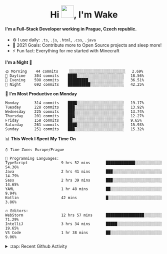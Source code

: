 <h1 align="center">Hi <img src="https://raw.githubusercontent.com/MrWakeCZ/MrWakeCZ/master/Hi.gif" width="40px" />, I'm Wake</h1>

#### I'm a Full-Stack Developer working in Prague, Czech republic.
- ⚙️ I use daily: `.ts`, `.js`, `.html`, `.css`, `.java`
- 🥅 2021 Goals: Contribute more to Open Source projects and sleep more!
- ⚡ Fun fact: Everything for me started with Minecraft

<!--START_SECTION:waka-->
**I'm a Night 🦉** 

```text
🌞 Morning    44 commits     ░░░░░░░░░░░░░░░░░░░░░░░░░   2.69% 
🌆 Daytime    304 commits    ████░░░░░░░░░░░░░░░░░░░░░   18.56% 
🌃 Evening    598 commits    █████████░░░░░░░░░░░░░░░░   36.51% 
🌙 Night      692 commits    ██████████░░░░░░░░░░░░░░░   42.25%

```
📅 **I'm Most Productive on Monday** 

```text
Monday       314 commits    ████░░░░░░░░░░░░░░░░░░░░░   19.17% 
Tuesday      228 commits    ███░░░░░░░░░░░░░░░░░░░░░░   13.92% 
Wednesday    225 commits    ███░░░░░░░░░░░░░░░░░░░░░░   13.74% 
Thursday     201 commits    ███░░░░░░░░░░░░░░░░░░░░░░   12.27% 
Friday       158 commits    ██░░░░░░░░░░░░░░░░░░░░░░░   9.65% 
Saturday     261 commits    ████░░░░░░░░░░░░░░░░░░░░░   15.93% 
Sunday       251 commits    ███░░░░░░░░░░░░░░░░░░░░░░   15.32%

```


📊 **This Week I Spent My Time On** 

```text
⌚︎ Time Zone: Europe/Prague

💬 Programming Languages: 
TypeScript               9 hrs 52 mins       █████████████░░░░░░░░░░░░   54.36% 
Java                     2 hrs 41 mins       ███░░░░░░░░░░░░░░░░░░░░░░   14.79% 
Sass                     2 hrs 39 mins       ███░░░░░░░░░░░░░░░░░░░░░░   14.65% 
YAML                     1 hr 48 mins        ██░░░░░░░░░░░░░░░░░░░░░░░   9.94% 
Kotlin                   42 mins             █░░░░░░░░░░░░░░░░░░░░░░░░   3.86%

🔥 Editors: 
WebStorm                 12 hrs 57 mins      █████████████████░░░░░░░░   71.29% 
IntelliJ                 3 hrs 34 mins       █████░░░░░░░░░░░░░░░░░░░░   19.65% 
VS Code                  1 hr 38 mins        ██░░░░░░░░░░░░░░░░░░░░░░░   9.06%

```


<!--END_SECTION:waka-->

<details>
  <summary>:zap: Recent Github Activity</summary>

<!--START_SECTION:activity-->
1. ❌ Closed PR [#15](https://github.com/craftmania-cz/craftmanager/pull/15) in [craftmania-cz/craftmanager](https://github.com/craftmania-cz/craftmanager)
2. 🎉 Merged PR [#11](https://github.com/craftmania-cz/craftapi/pull/11) in [craftmania-cz/craftapi](https://github.com/craftmania-cz/craftapi)
3. 🎉 Merged PR [#89](https://github.com/waked-cz/corgi/pull/89) in [waked-cz/corgi](https://github.com/waked-cz/corgi)
4. 🎉 Merged PR [#2](https://github.com/craftmania-cz/craftcore/pull/2) in [craftmania-cz/craftcore](https://github.com/craftmania-cz/craftcore)
5. 🎉 Merged PR [#7](https://github.com/craftmania-cz/craftlobby/pull/7) in [craftmania-cz/craftlobby](https://github.com/craftmania-cz/craftlobby)
<!--END_SECTION:activity-->

</details>
